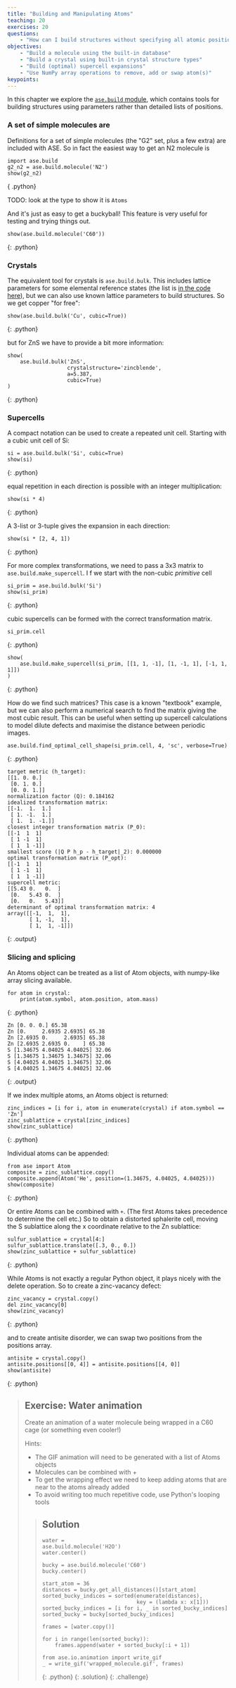 ```yaml
---
title: "Building and Manipulating Atoms"
teaching: 20
exercises: 20
questions:
    - "How can I build structures without specifying all atomic positions?"
objectives:
    - "Build a molecule using the built-in database"
    - "Build a crystal using built-in crystal structure types"
    - "Build (optimal) supercell expansions"
    - "Use NumPy array operations to remove, add or swap atom(s)"
keypoints:
---
```


In this chapter we explore the [`ase.build` module](https://wiki.fysik.dtu.dk/ase/ase/build/build.html), which contains tools for building structures using parameters rather than detailed lists of positions.

### A set of simple molecules are 
Definitions for a set of simple molecules (the "G2" set, plus a few extra) are included with ASE. So in fact the easiest way to get an N2 molecule is

~~~
import ase.build
g2_n2 = ase.build.molecule('N2')
show(g2_n2)
~~~
{ .python}

TODO: look at the type to show it is `Atoms`

And it's just as easy to get a buckyball! This feature is very useful for testing and trying things out.

~~~
show(ase.build.molecule('C60'))
~~~
{: .python}

### Crystals

The equivalent tool for crystals is `ase.build.bulk`. This includes lattice parameters for some elemental reference states (the list is [in the code here](https://gitlab.com/ase/ase/-/blob/6ac638d0c699f7bc80c10a8dccb7d42eda011be2/ase/data/__init__.py#L578)),
but we can also use known lattice parameters to build structures. So we get copper "for free":

~~~
show(ase.build.bulk('Cu', cubic=True))
~~~
{: .python}

but for ZnS we have to provide a bit more information:

~~~
show(
    ase.build.bulk('ZnS',
                   crystalstructure='zincblende',
                   a=5.387,
                   cubic=True)
)
~~~
{: .python}

### Supercells

A compact notation can be used to create a repeated unit cell. Starting with a cubic unit cell of Si:

~~~
si = ase.build.bulk('Si', cubic=True)
show(si)
~~~
{: .python}

equal repetition in each direction is possible with an integer multiplication:

~~~
show(si * 4)
~~~
{: .python}

A 3-list or 3-tuple gives the expansion in each direction:

~~~
show(si * [2, 4, 1])
~~~
{: .python}

For more complex transformations, we need to pass a 3x3 matrix to `ase.build.make_supercell`. I f we start with the non-cubic _primitive_ cell

~~~
si_prim = ase.build.bulk('Si')
show(si_prim)
~~~
{: .python}

cubic supercells can be formed with the correct transformation matrix.

~~~
si_prim.cell
~~~
{: .python}

~~~
show(
    ase.build.make_supercell(si_prim, [[1, 1, -1], [1, -1, 1], [-1, 1, 1]])
)
~~~
{: .python}

How do we find such matrices? This case is a known "textbook" example, but we can also perform a numerical search to find the matrix giving the most cubic result. This can be useful when setting up supercell calculations to model dilute defects and maximise the distance between periodic images.

~~~
ase.build.find_optimal_cell_shape(si_prim.cell, 4, 'sc', verbose=True)
~~~
{: .python}

~~~
target metric (h_target):
[[1. 0. 0.]
 [0. 1. 0.]
 [0. 0. 1.]]
normalization factor (Q): 0.184162
idealized transformation matrix:
[[-1.  1.  1.]
 [ 1. -1.  1.]
 [ 1.  1. -1.]]
closest integer transformation matrix (P_0):
[[-1  1  1]
 [ 1 -1  1]
 [ 1  1 -1]]
smallest score (|Q P h_p - h_target|_2): 0.000000
optimal transformation matrix (P_opt):
[[-1  1  1]
 [ 1 -1  1]
 [ 1  1 -1]]
supercell metric:
[[5.43 0.   0.  ]
 [0.   5.43 0.  ]
 [0.   0.   5.43]]
determinant of optimal transformation matrix: 4
array([[-1,  1,  1],
       [ 1, -1,  1],
       [ 1,  1, -1]])
~~~
{: .output}

### Slicing and splicing

An Atoms object can be treated as a list of Atom objects, with numpy-like array slicing available.

~~~
for atom in crystal:
    print(atom.symbol, atom.position, atom.mass)
~~~
{: .python}

~~~
Zn [0. 0. 0.] 65.38
Zn [0.     2.6935 2.6935] 65.38
Zn [2.6935 0.     2.6935] 65.38
Zn [2.6935 2.6935 0.    ] 65.38
S [1.34675 4.04025 4.04025] 32.06
S [1.34675 1.34675 1.34675] 32.06
S [4.04025 4.04025 1.34675] 32.06
S [4.04025 1.34675 4.04025] 32.06
~~~
{: .output}

If we index multiple atoms, an Atoms object is returned:

~~~
zinc_indices = [i for i, atom in enumerate(crystal) if atom.symbol == 'Zn']
zinc_sublattice = crystal[zinc_indices]
show(zinc_sublattice)
~~~
{: .python}

Individual atoms can be appended:

~~~
from ase import Atom
composite = zinc_sublattice.copy()
composite.append(Atom('He', position=(1.34675, 4.04025, 4.04025)))
show(composite)
~~~
{: .python}

Or entire Atoms can be combined with `+`. (The first Atoms takes precedence to determine the cell etc.) So to obtain a distorted sphalerite cell, moving the S sublattice along the x coordinate relative to the Zn sublattice:

~~~
sulfur_sublattice = crystal[4:]
sulfur_sublattice.translate([.3, 0., 0.])
show(zinc_sublattice + sulfur_sublattice)
~~~
{: .python}

While Atoms is not exactly a regular Python object, it plays nicely with the delete operation. So to create a zinc-vacancy defect:

~~~
zinc_vacancy = crystal.copy()
del zinc_vacancy[0]
show(zinc_vacancy)
~~~
{: .python}

and to create antisite disorder, we can swap two positions from the positions array.

~~~
antisite = crystal.copy()
antisite.positions[[0, 4]] = antisite.positions[[4, 0]]
show(antisite)
~~~
{: .python}



> ## Exercise: Water animation
> Create an animation of a 
> water molecule being wrapped in 
> a C60 cage (or something even 
> cooler!)
> 
> Hints:
> - The GIF animation will need to be generated with a list of Atoms objects
> - Molecules can be combined with +
> - To get the wrapping effect we need to keep adding atoms that are near to the atoms already added
> - To avoid writing too much repetitive code, use Python's looping tools
> 
> > ## Solution
> > 
> > ~~~
> > water = 
> > ase.build.molecule('H2O')
> > water.center()
> > 
> > bucky = ase.build.molecule('C60')
> > bucky.center()
> > 
> > start_atom = 36
> > distances = bucky.get_all_distances()[start_atom]
> > sorted_bucky_indices = sorted(enumerate(distances),
> >                               key = (lambda x: x[1]))
> > sorted_bucky_indices = [i for i, _ in sorted_bucky_indices]
> > sorted_bucky = bucky[sorted_bucky_indices]
> > 
> > frames = [water.copy()]
> > 
> > for i in range(len(sorted_bucky)):
> >     frames.append(water + sorted_bucky[:i + 1])
> > 
> > from ase.io.animation import write_gif
> > _ = write_gif('wrapped_molecule.gif', frames)
> > ~~~
> > {: .python}
> {: .solution}
{: .challenge}

